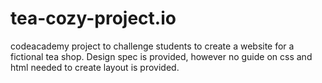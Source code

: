 # tea-cozy-project.io

codeacademy project to challenge students to create a website for a fictional tea shop.  Design spec is provided, however no guide on css and html needed to create layout is provided.
